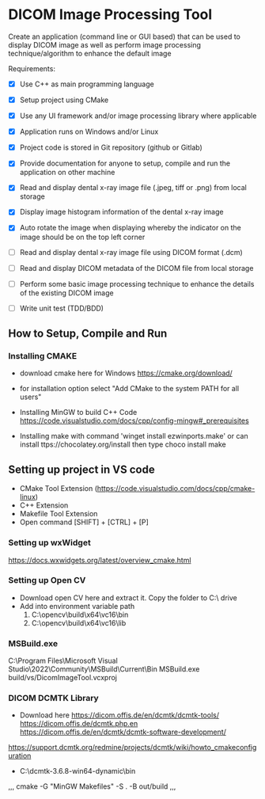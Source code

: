 # DICOM Image Processing Tool

Create an application (command line or GUI based) that can be used to display DICOM image as well as perform image processing technique/algorithm to enhance the default image

Requirements:
- [X] Use C++ as main programming language
- [x] Setup project using CMake
- [x] Use any UI framework and/or image processing library where applicable
- [x] Application runs on Windows and/or Linux
- [x] Project code is stored in Git repository (github or Gitlab)
- [x] Provide documentation for anyone to setup, compile and run the application on other machine

- [x] Read and display dental x-ray image file (.jpeg, tiff or .png) from local storage
- [x] Display image histogram information of the dental x-ray image
- [x] Auto rotate the image when displaying whereby the indicator on the image should be on the top left corner

- [ ] Read and display dental x-ray image file using DICOM format (.dcm)
- [ ] Read and display DICOM metadata of the DICOM file from local storage
- [ ] Perform some basic image processing technique to enhance the details of the existing DICOM image

- [ ] Write unit test (TDD/BDD)

## How to Setup, Compile and Run
### Installing CMAKE

- download cmake here for Windows  https://cmake.org/download/
- for installation option select "Add CMake to the system PATH for all users"

- Installing MinGW to build C++ Code https://code.visualstudio.com/docs/cpp/config-mingw#_prerequisites
- Installing make with command 'winget install ezwinports.make' or can install ttps://chocolatey.org/install then type choco install make

## Setting up project in VS code
- CMake Tool Extension (https://code.visualstudio.com/docs/cpp/cmake-linux)
- C++ Extension
- Makefile Tool Extension
- Open command [SHIFT] + [CTRL] + [P] 

### Setting up wxWidget

https://docs.wxwidgets.org/latest/overview_cmake.html

### Setting up Open CV
- Download open CV here and extract it. Copy the folder to C:\ drive 
- Add into environment variable path
    1. C:\opencv\build\x64\vc16\bin
    2. C:\opencv\build\x64\vc16\lib

### MSBuild.exe

C:\Program Files\Microsoft Visual Studio\2022\Community\MSBuild\Current\Bin
MSBuild.exe build/vs/DicomImageTool.vcxproj

### DICOM DCMTK Library

- Download here https://dicom.offis.de/en/dcmtk/dcmtk-tools/
https://dicom.offis.de/dcmtk.php.en
https://dicom.offis.de/en/dcmtk/dcmtk-software-development/

https://support.dcmtk.org/redmine/projects/dcmtk/wiki/howto_cmakeconfiguration
- C:\dcmtk-3.6.8-win64-dynamic\bin


,,,
cmake -G "MinGW Makefiles" -S . -B out/build
,,,

